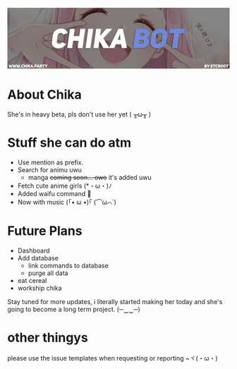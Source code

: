 ![ChikaLogo](https://github.com/etcroot/chika/blob/master/resource/img/chikalogo.png)

# About Chika
She's in heavy beta, pls don't use her yet ( ╥ω╥ )

# Stuff she can do atm
- Use mention as prefix.
- Search for animu uwu
  - manga ~~coming soon... owo~~ it's added uwu
- Fetch cute anime girls (*・ω・)ﾉ
- Added waifu command :eyes:
- Now with music 	(｢• ω •)｢ (⌒ω⌒`)

# Future Plans
- Dashboard
- Add database
  - link commands to database
  - purge all data
- eat cereal
- workship chika

Stay tuned for more updates, i literally started making her today and she's going to become a long term project. 	(─‿‿─)

# other thingys
please use the issue templates when requesting or reporting ~ヾ(・ω・)
